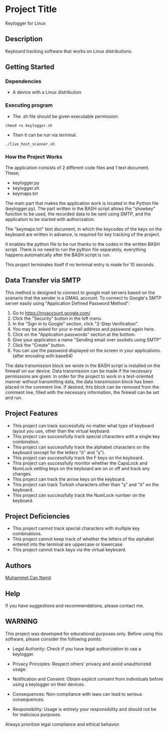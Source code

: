 # Project Title

Keylogger for Linux

## Description

Keyboard tracking software that works on Linux distributions.

## Getting Started

### Dependencies

* A device with a Linux distribution

### Executing program

* The .sh file should be given executable permission.
```
chmod +x keylogger.sh
```
* Then it can be run via terminal.
```
./live_host_scanner.sh
```

### How the Project Works
The application consists of 2 different code files and 1 text document. These;
* keylogger.py
* keylogger.sh
* keymaps.txt

The main part that makes the application work is located in the Python file (keylogger.py). The part written in the BASH script allows the "showkey" function to be used, the recorded data to be sent using SMTP, and the application to be started with authorization.

The "keymaps.txt" text document, in which the keycodes of the keys on the keyboard are written in advance, is required for key tracking of the project.

It enables the python file to be run thanks to the codes in the written BASH script. There is no need to run the python file separately, everything happens automatically after the BASH script is run.

This project terminates itself if no terminal entry is made for 10 seconds.

## Data Transfer via SMTP
This method is designed to connect to google mail servers based on the scenario that the sender is a GMAIL account. To connect to Google's SMTP server easily using "Application Defined Password Method":

1. Go to https://myaccount.google.com/
2. Click the "Security" button in the left menu
3. In the "Sign in to Google" section, click "2-Step Verification".
4. You may be asked for your e-mail address and password again here.
5. Click on the "Application passwords" section at the bottom.
6. Give your application a name "Sending email over sockets using SMTP"
7. Click the "Create" button.
8. You can use the password displayed on the screen in your applications. (after encoding with base64)

The data transmission block we wrote in the BASH script is installed on the firewall on our device. Data transmission can be made if the necessary permissions are given.
In order for the project to work in a test-oriented manner without transmitting data, the data transmission block has been placed in the comment line. If desired, this block can be removed from the comment line, filled with the necessary information, the firewall can be set and run.

## Project Features

* This project can track successfully no matter what type of keyboard layout you use, other than the virtual keyboard.
* This project can successfully track special characters with a single key combination.
* This project can successfully track the alphabet characters on the keyboard (except for the letters "ö" and "ş").
* This project can successfully track the F keys on the keyboard.
* This project can successfully monitor whether the CapsLock and NumLock setting keys on the keyboard are on or off and track any changes.
* This project can track the arrow keys on the keyboard.
* This project can track Turkish characters other than "ş" and "ö" on the keyboard.
* This project can successfully track the NumLock number on the keyboard.

## Project Deficiencies

* This project cannot track special characters with multiple key combinations.
* This project cannot keep track of whether the letters of the alphabet entered into the terminal are uppercase or lowercase.
* This project cannot track keys via the virtual keyboard.

## Authors

[Muhammet Can Namli](https://www.linkedin.com/in/muhammet-can-naml%C4%B1-9556311b9/)


## Help
If you have suggestions and recommendations, please contact me.

## WARNING
This project was developed for educational purposes only. Before using this software, please consider the following points:

* Legal Authority: Check if you have legal authorization to use a keylogger.

* Privacy Principles: Respect others' privacy and avoid unauthorized usage.

* Notification and Consent: Obtain explicit consent from individuals before using a keylogger on their devices.

* Consequences: Non-compliance with laws can lead to serious consequences.

* Responsibility: Usage is entirely your responsibility and should not be for malicious purposes.

Always prioritize legal compliance and ethical behavior.
